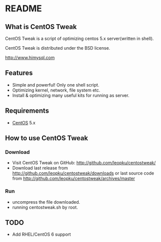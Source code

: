 # README

## What is CentOS Tweak

CentOS Tweak is a script of optimizing centos 5.x server(written in shell).

CentOS Tweak is distributed under the BSD license.

http://www.himysql.com

## Features

* Simple and powerful! Only one shell script.
* Optimizing kernel, network, file system etc.
* Install & optimizing many useful kits for running as server.

## Requirements

* [CentOS](http://www.centos.org/) 5.x

## How to use CentOS Tweak

### Download

* Visit CentOS Tweak on GitHub: http://github.com/leopku/centostweak/
* Download last release from http://github.com/leopku/centostweak/downloads or 
   last source code from http://github.com/leopku/centostweak/archives/master

### Run

* uncompress the file downloaded.
* running centostweak.sh by root.

## TODO

* Add RHEL/CentOS 6 support

